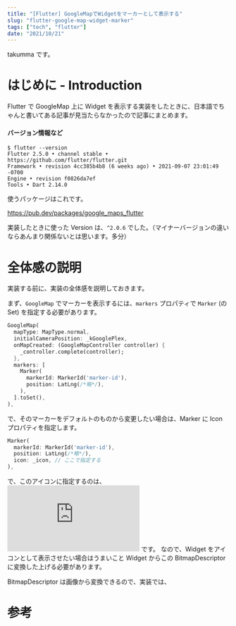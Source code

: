 ```yaml
---
title: "[Flutter] GoogleMapでWidgetをマーカーとして表示する"
slug: "flutter-google-map-widget-marker"
tags: ["tech", "flutter"]
date: "2021/10/21"
---
```


takumma です。

# はじめに - Introduction

Flutter で GoogleMap 上に Widget を表示する実装をしたときに、日本語でちゃんと書いてある記事が見当たらなかったので記事にまとめます。

#### バージョン情報など
```
$ flutter --version
Flutter 2.5.0 • channel stable • https://github.com/flutter/flutter.git  
Framework • revision 4cc385b4b8 (6 weeks ago) • 2021-09-07 23:01:49 -0700
Engine • revision f0826da7ef
Tools • Dart 2.14.0
```

使うパッケージはこれです。

https://pub.dev/packages/google_maps_flutter

実装したときに使った Version は、`^2.0.6` でした。（マイナーバージョンの違いならあんまり関係ないとは思います。多分）

# 全体感の説明

実装する前に、実装の全体感を説明しておきます。

まず、`GoogleMap` でマーカーを表示するには、`markers` プロパティで `Marker`
(の Set) を指定する必要があります。

```dart
GoogleMap(
  mapType: MapType.normal,
  initialCameraPosition: _kGooglePlex,
  onMapCreated: (GoogleMapController controller) {
    _controller.complete(controller);
  },
  markers: [
    Marker(
      markerId: MarkerId('marker-id'),
      position: LatLng(/*略*/),
    ),
  ].toSet(),
),
```

で、そのマーカーをデフォルトのものから変更したい場合は、Marker に Icon プロパティを指定します。

```dart
Marker(
  markerId: MarkerId('marker-id'),
  position: LatLng(/*略*/),
  icon: _icon, // ここで指定する
),
```

で、このアイコンに指定するのは、![BitmapDescriptor](https://pub.dev/documentation/google_maps_flutter_platform_interface/latest/google_maps_flutter_platform_interface/BitmapDescriptor-class.html) です。
なので、Widget をアイコンとして表示させたい場合はうまいこと Widget からこの BitmapDescriptor に変換した上げる必要があります。

BitmapDescriptor は画像から変換できるので、実装では、

# 参考